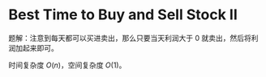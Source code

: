 # Best Time to Buy and Sell Stock II

题解：注意到每天都可以买进卖出，那么只要当天利润大于 0 就卖出，然后将利润加起来即可。

时间复杂度 $O(n)$，空间复杂度 $O(1)$。
